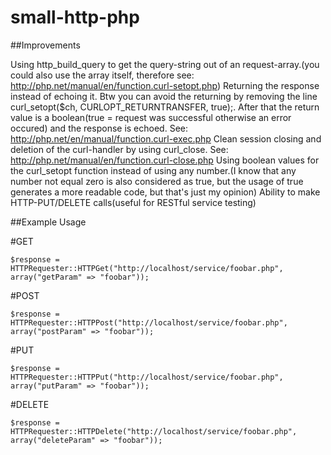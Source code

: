 # small-http-php


##Improvements

Using http_build_query to get the query-string out of an request-array.(you could also use the array itself, therefore see: http://php.net/manual/en/function.curl-setopt.php)
Returning the response instead of echoing it. Btw you can avoid the returning by removing the line curl_setopt($ch, CURLOPT_RETURNTRANSFER, true);. After that the return value is a boolean(true = request was successful otherwise an error occured) and the response is echoed. See: http://php.net/en/manual/function.curl-exec.php
Clean session closing and deletion of the curl-handler by using curl_close. See: http://php.net/manual/en/function.curl-close.php
Using boolean values for the curl_setopt function instead of using any number.(I know that any number not equal zero is also considered as true, but the usage of true generates a more readable code, but that's just my opinion)
Ability to make HTTP-PUT/DELETE calls(useful for RESTful service testing)


##Example Usage

#GET

```
$response = HTTPRequester::HTTPGet("http://localhost/service/foobar.php", array("getParam" => "foobar"));
```

#POST

```
$response = HTTPRequester::HTTPPost("http://localhost/service/foobar.php", array("postParam" => "foobar"));
```

#PUT

```
$response = HTTPRequester::HTTPPut("http://localhost/service/foobar.php", array("putParam" => "foobar"));
```

#DELETE

```
$response = HTTPRequester::HTTPDelete("http://localhost/service/foobar.php", array("deleteParam" => "foobar"));
```
